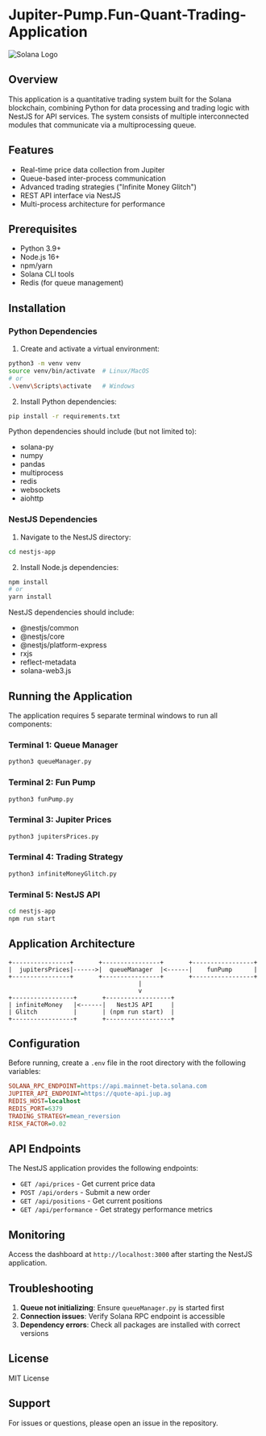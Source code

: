 # Jupiter-Pump.Fun-Quant-Trading-Application

![Solana Logo](https://solana.com/src/img/branding/solanaLogoMark.svg)

## Overview

This application is a quantitative trading system built for the Solana blockchain, combining Python for data processing and trading logic with NestJS for API services. The system consists of multiple interconnected modules that communicate via a multiprocessing queue.

## Features

- Real-time price data collection from Jupiter
- Queue-based inter-process communication
- Advanced trading strategies ("Infinite Money Glitch")
- REST API interface via NestJS
- Multi-process architecture for performance

## Prerequisites

- Python 3.9+
- Node.js 16+
- npm/yarn
- Solana CLI tools
- Redis (for queue management)

## Installation

### Python Dependencies

1. Create and activate a virtual environment:

```bash
python3 -m venv venv
source venv/bin/activate  # Linux/MacOS
# or
.\venv\Scripts\activate   # Windows
```

2. Install Python dependencies:

```bash
pip install -r requirements.txt
```

Python dependencies should include (but not limited to):
- solana-py
- numpy
- pandas
- multiprocess
- redis
- websockets
- aiohttp

### NestJS Dependencies

1. Navigate to the NestJS directory:

```bash
cd nestjs-app
```

2. Install Node.js dependencies:

```bash
npm install
# or
yarn install
```

NestJS dependencies should include:
- @nestjs/common
- @nestjs/core
- @nestjs/platform-express
- rxjs
- reflect-metadata
- solana-web3.js

## Running the Application

The application requires 5 separate terminal windows to run all components:

### Terminal 1: Queue Manager
```bash
python3 queueManager.py
```

### Terminal 2: Fun Pump
```bash
python3 funPump.py
```

### Terminal 3: Jupiter Prices
```bash
python3 jupitersPrices.py
```

### Terminal 4: Trading Strategy
```bash
python3 infiniteMoneyGlitch.py
```

### Terminal 5: NestJS API
```bash
cd nestjs-app
npm run start
```

## Application Architecture

```
+----------------+       +----------------+       +-----------------+
|  jupitersPrices|------>|  queueManager  |<------|    funPump      |
+----------------+       +----------------+       +-----------------+
                                    |
                                    v
+-----------------+       +------------------+
| infiniteMoney   |<------|   NestJS API     |
| Glitch          |       | (npm run start)  |
+-----------------+       +------------------+
```

## Configuration

Before running, create a `.env` file in the root directory with the following variables:

```ini
SOLANA_RPC_ENDPOINT=https://api.mainnet-beta.solana.com
JUPITER_API_ENDPOINT=https://quote-api.jup.ag
REDIS_HOST=localhost
REDIS_PORT=6379
TRADING_STRATEGY=mean_reversion
RISK_FACTOR=0.02
```

## API Endpoints

The NestJS application provides the following endpoints:

- `GET /api/prices` - Get current price data
- `POST /api/orders` - Submit a new order
- `GET /api/positions` - Get current positions
- `GET /api/performance` - Get strategy performance metrics

## Monitoring

Access the dashboard at `http://localhost:3000` after starting the NestJS application.

## Troubleshooting

1. **Queue not initializing**: Ensure `queueManager.py` is started first
2. **Connection issues**: Verify Solana RPC endpoint is accessible
3. **Dependency errors**: Check all packages are installed with correct versions

## License

MIT License

## Support

For issues or questions, please open an issue in the repository.
